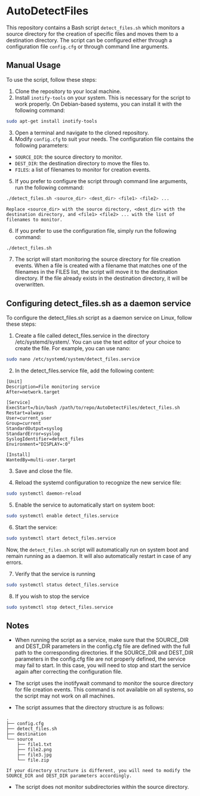 # AutoDetectFiles

This repository contains a Bash script `detect_files.sh` which monitors a source directory for the creation of specific files and moves them to a destination directory. The script can be configured either through a configuration file `config.cfg` or through command line arguments.

## Manual Usage

To use the script, follow these steps:

1. Clone the repository to your local machine.
2. Install `inotify-tools` on your system. This is necessary for the script to work properly. On Debian-based systems, you can install it with the following command:

```Bash
sudo apt-get install inotify-tools
```

3. Open a terminal and navigate to the cloned repository.
4. Modify `config.cfg` to suit your needs. The configuration file contains the following parameters:

* `SOURCE_DIR`: the source directory to monitor.
* `DEST_DIR`: the destination directory to move the files to.
* `FILES`: a list of filenames to monitor for creation events.

5. If you prefer to configure the script through command line arguments, run the following command:

```Bash
./detect_files.sh <source_dir> <dest_dir> <file1> <file2> ...
```
    Replace <source_dir> with the source directory, <dest_dir> with the destination directory, and <file1> <file2> ... with the list of filenames to monitor.

6. If you prefer to use the configuration file, simply run the following command:

```Bash
./detect_files.sh
```

7. The script will start monitoring the source directory for file creation events. When a file is created with a filename that matches one of the filenames in the FILES list, the script will move it to the destination directory. If the file already exists in the destination directory, it will be overwritten.

## Configuring detect_files.sh as a daemon service

To configure the detect_files.sh script as a daemon service on Linux, follow these steps:

1. Create a file called detect_files.service in the directory /etc/systemd/system/. You can use the text editor of your choice to create the file. For example, you can use nano:

```Bash
sudo nano /etc/systemd/system/detect_files.service
```

2. In the detect_files.service file, add the following content:

```
[Unit]
Description=File monitoring service
After=network.target

[Service]
ExecStart=/bin/bash /path/to/repo/AutoDetectFiles/detect_files.sh
Restart=always
User=current_user
Group=current
StandardOutput=syslog
StandardError=syslog
SyslogIdentifier=detect_files
Environment="DISPLAY=:0"

[Install]
WantedBy=multi-user.target
```

3. Save and close the file.

4. Reload the systemd configuration to recognize the new service file:

```Bash
sudo systemctl daemon-reload
```

5. Enable the service to automatically start on system boot:

```Bash
sudo systemctl enable detect_files.service
```

6. Start the service:

```Bash
sudo systemctl start detect_files.service
```
Now, the `detect_files.sh` script will automatically run on system boot and remain running as a daemon. It will also automatically restart in case of any errors.

7. Verify that the service is running

```Bash
sudo systemctl status detect_files.service
```

8. If you wish to stop the service

```Bash
sudo systemctl stop detect_files.service
```

## Notes

- When running the script as a service, make sure that the SOURCE_DIR and DEST_DIR parameters in the config.cfg file are defined with the full path to the corresponding directories. If the SOURCE_DIR and DEST_DIR parameters in the config.cfg file are not properly defined, the service may fail to start. In this case, you will need to stop and start the service again after correcting the configuration file.

- The script uses the inotifywait command to monitor the source directory for file creation events. This command is not available on all systems, so the script may not work on all machines.
- The script assumes that the directory structure is as follows:
```
.
├── config.cfg
├── detect_files.sh
├── destination
└── source
    ├── file1.txt
    ├── file2.png
    ├── file3.jpg
    └── file.zip
```
    If your directory structure is different, you will need to modify the SOURCE_DIR and DEST_DIR parameters accordingly.
- The script does not monitor subdirectories within the source directory.
